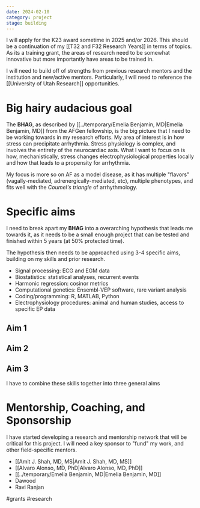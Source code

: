 ```yaml
---
date: 2024-02-10
category: project
stage: building
---
```


I will apply for the K23 award sometime in 2025 and/or 2026. 
This should be a continuation of my [[T32 and F32 Research Years]] in terms of topics. 
As its a training grant, the areas of research need to be somewhat innovative but more importantly have areas to be trained in.

I will need to build off of strengths from previous research mentors and the institution and new/active mentors. 
Particularly, I will need to reference the [[University of Utah Research]] opportunities.

# Big hairy audacious goal

The **BHAG**, as described by [[../temporary/Emelia Benjamin, MD|Emelia Benjamin, MD]] from the AFGen fellowship, is the big picture that I need to be working towards in my research efforts.
My area of interest is in how stress can precipitate arrhythmia.
Stress physiology is complex, and involves the entirety of the neurocardiac axis. 
What I want to focus on is how, mechanistically, stress changes electrophysiological properties locally and how that leads to a propensity for arrhythmia.

My focus is more so on AF as a model disease, as it has multiple "flavors" (vagally-mediated, adrenergically-mediated, etc), multiple phenotypes, and fits well with the *Coumel's triangle* of arrhythmology.

# Specific aims

I need to break apart my __BHAG__ into a overarching hypothesis that leads me towards it, as it needs to be a small enough project that can be tested and finished within 5 years (at 50% protected time).

The hypothesis then needs to be approached using 3-4 specific aims, building on my skills and prior research.

- Signal processing: ECG and EGM data
- Biostatistics: statistical analyses, recurrent events
- Harmonic regression: cosinor metrics
- Computational genetics: Ensembl-VEP software, rare variant analysis
- Coding/programming: R, MATLAB, Python
- Electrophysiology procedures: animal and human studies, access to specific EP data

## Aim 1

## Aim 2

## Aim 3


I have to combine these skills together into three general aims


# Mentorship, Coaching, and Sponsorship

I have started developing a research and mentorship network that will be critical for this project. I will need a key sponsor to "fund" my work, and other field-specific mentors.

- [[Amit J. Shah, MD, MS|Amit J. Shah, MD, MS]] 
- [[Alvaro Alonso, MD, PhD|Alvaro Alonso, MD, PhD]]
- [[../temporary/Emelia Benjamin, MD|Emelia Benjamin, MD]]
- Dawood
- Ravi Ranjan




#grants
#research 
